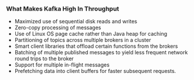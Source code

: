 ### What Makes Kafka High In Throughput

* Maximized use of sequential disk reads and writes
* Zero-copy processing of messages
* Use of Linux OS page cache rather than Java heap for caching
* Partitioning of topics across multiple brokers in a cluster
* Smart client libraries that offload certain functions from the brokers
* Batching of multiple published messages to yield less frequent network round trips to the broker
* Support for multiple in-flight messages
* Prefetching data into client buffers for faster subsequent requests.
